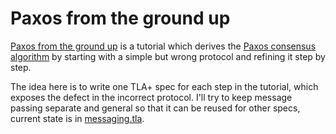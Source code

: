 # Paxos from the ground up

[Paxos from the ground up](http://imnaseer.net/paxos-from-the-ground-up.html) is
a tutorial which derives the [Paxos consensus
algorithm](https://en.wikipedia.org/wiki/Paxos_(computer_science)) by starting
with a simple but wrong protocol and refining it step by step.

The idea here is to write one TLA+ spec for each step in the tutorial, which
exposes the defect in the incorrect protocol. I'll try to keep message passing
separate and general so that it can be reused for other specs, current state is
in [messaging.tla](messaging.tla).
